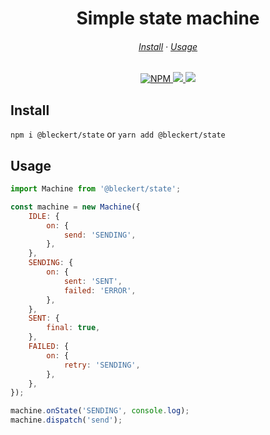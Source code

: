 <h1 align="center">
  Simple state machine
</h1>

<h6 align="center">
  <a href="https://github.com/tbleckert/state#install">Install</a>
  ·
  <a href="https://github.com/tbleckert/state#usage">Usage</a>
</h6>

<p align="center">
    <a href="https://www.npmjs.com/package/@bleckert/state">
        <img src="https://img.shields.io/npm/v/@bleckert/state?style=for-the-badge" alt="NPM" />
    </a>
    <a href="https://bundlephobia.com/result?p=@bleckert/state">
        <img src="https://img.shields.io/bundlephobia/minzip/@bleckert/state?style=for-the-badge" />
    </a>
    <a href="https://github.com/sponsors/tbleckert">
        <img src="https://img.shields.io/badge/GitHub-donate-yellow?style=for-the-badge" />
    </a>
</p>

## Install

`npm i @bleckert/state` or `yarn add @bleckert/state`

## Usage

```javascript
import Machine from '@bleckert/state';

const machine = new Machine({
    IDLE: {
        on: {
            send: 'SENDING',
        },
    },
    SENDING: {
        on: {
            sent: 'SENT',
            failed: 'ERROR',
        },
    },
    SENT: {
        final: true,
    },
    FAILED: {
        on: {
            retry: 'SENDING',
        },
    },
});

machine.onState('SENDING', console.log);
machine.dispatch('send');
```
